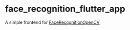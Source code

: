# face_recognition_flutter_app

A simple frontend for [FaceRecognitionOpenCV](https://github.com/Beloin/FaceRecognitionOpenCV)
